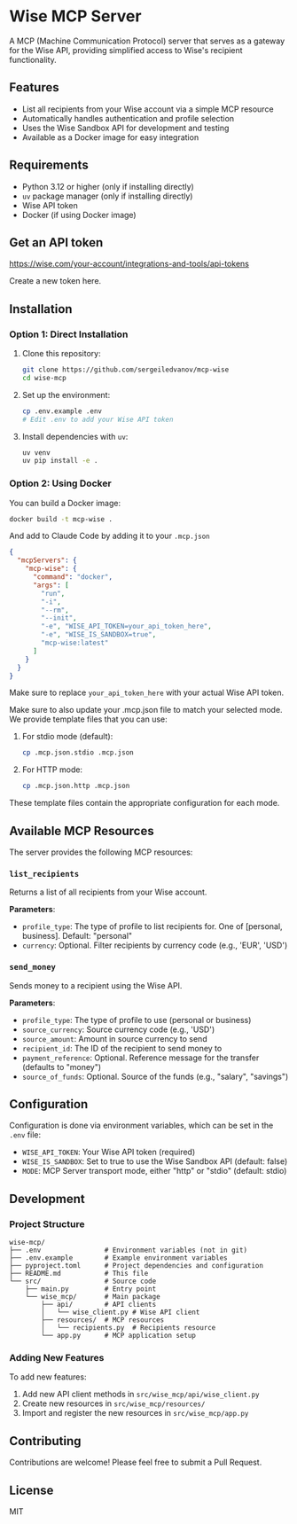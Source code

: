 # Wise MCP Server

A MCP (Machine Communication Protocol) server that serves as a gateway for the Wise API, providing simplified access to Wise's recipient functionality.

## Features

- List all recipients from your Wise account via a simple MCP resource
- Automatically handles authentication and profile selection
- Uses the Wise Sandbox API for development and testing
- Available as a Docker image for easy integration

## Requirements

- Python 3.12 or higher (only if installing directly)
- `uv` package manager (only if installing directly)
- Wise API token
- Docker (if using Docker image)

## Get an API token

https://wise.com/your-account/integrations-and-tools/api-tokens

Create a new token here.

## Installation

### Option 1: Direct Installation

1. Clone this repository:
   ```bash
   git clone https://github.com/sergeiledvanov/mcp-wise
   cd wise-mcp
   ```

2. Set up the environment:
   ```bash
   cp .env.example .env
   # Edit .env to add your Wise API token
   ```

3. Install dependencies with `uv`:
   ```bash
   uv venv
   uv pip install -e .
   ```

### Option 2: Using Docker

You can build a Docker image:

```bash
docker build -t mcp-wise .
```

And add to Claude Code by adding it to your `.mcp.json`

```json
{
  "mcpServers": {
    "mcp-wise": {
      "command": "docker",
      "args": [
        "run",
        "-i",
        "--rm",
        "--init",
        "-e", "WISE_API_TOKEN=your_api_token_here",
        "-e", "WISE_IS_SANDBOX=true",
        "mcp-wise:latest"
      ]
    }
  }
}
```

Make sure to replace `your_api_token_here` with your actual Wise API token.

Make sure to also update your .mcp.json file to match your selected mode. We provide template files that you can use:

1. For stdio mode (default):
   ```bash
   cp .mcp.json.stdio .mcp.json
   ```

2. For HTTP mode:
   ```bash
   cp .mcp.json.http .mcp.json
   ```

These template files contain the appropriate configuration for each mode.

## Available MCP Resources

The server provides the following MCP resources:

### `list_recipients`

Returns a list of all recipients from your Wise account.

**Parameters**:
- `profile_type`: The type of profile to list recipients for. One of [personal, business]. Default: "personal"
- `currency`: Optional. Filter recipients by currency code (e.g., 'EUR', 'USD')

### `send_money`

Sends money to a recipient using the Wise API.

**Parameters**:
- `profile_type`: The type of profile to use (personal or business)
- `source_currency`: Source currency code (e.g., 'USD') 
- `source_amount`: Amount in source currency to send
- `recipient_id`: The ID of the recipient to send money to
- `payment_reference`: Optional. Reference message for the transfer (defaults to "money")
- `source_of_funds`: Optional. Source of the funds (e.g., "salary", "savings")

## Configuration

Configuration is done via environment variables, which can be set in the `.env` file:

- `WISE_API_TOKEN`: Your Wise API token (required)
- `WISE_IS_SANDBOX`: Set to true to use the Wise Sandbox API (default: false)
- `MODE`: MCP Server transport mode, either "http" or "stdio" (default: stdio)

## Development

### Project Structure

```
wise-mcp/
├── .env                # Environment variables (not in git)
├── .env.example        # Example environment variables
├── pyproject.toml      # Project dependencies and configuration
├── README.md           # This file
└── src/                # Source code
    ├── main.py         # Entry point
    └── wise_mcp/       # Main package
        ├── api/        # API clients
        │   └── wise_client.py # Wise API client
        ├── resources/  # MCP resources
        │   └── recipients.py  # Recipients resource
        └── app.py      # MCP application setup
```

### Adding New Features

To add new features:

1. Add new API client methods in `src/wise_mcp/api/wise_client.py`
2. Create new resources in `src/wise_mcp/resources/`
3. Import and register the new resources in `src/wise_mcp/app.py`

## Contributing

Contributions are welcome! Please feel free to submit a Pull Request.

## License

MIT